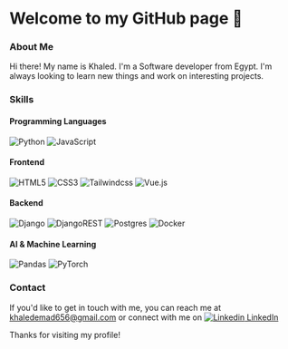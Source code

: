 # Welcome to my GitHub page 👋

### About Me

Hi there! My name is Khaled. I'm a Software developer from Egypt. I'm always looking to learn new things and work on interesting projects.

### Skills

#### Programming Languages
![Python](https://img.shields.io/badge/Python-FFD43B?style=for-the-badge&logo=python&logoColor=blue) ![JavaScript](https://img.shields.io/badge/javascript-%23323330.svg?style=for-the-badge&logo=javascript&logoColor=%23F7DF1E)

#### Frontend
![HTML5](https://img.shields.io/badge/html5-%23E34F26.svg?style=for-the-badge&logo=html5&logoColor=white) ![CSS3](https://img.shields.io/badge/css3-%231572B6.svg?style=for-the-badge&logo=css3&logoColor=white) ![Tailwindcss](https://img.shields.io/badge/tailwind-%23563D7C.svg?style=for-the-badge&logo=tailwindcss&logoColor=white) ![Vue.js](https://img.shields.io/badge/vuejs-%2335495e.svg?style=for-the-badge&logo=vuedotjs&logoColor=%234FC08D)

#### Backend
![Django](https://img.shields.io/badge/django-124151.svg?style=for-the-badge&logo=django&logoColor=white) ![DjangoREST](https://img.shields.io/badge/DJANGO-REST-ff1709?style=for-the-badge&logo=django&logoColor=white) ![Postgres](https://img.shields.io/badge/postgres-%23316192.svg?style=for-the-badge&logo=postgresql&logoColor=white) ![Docker](https://img.shields.io/badge/docker-%230db7ed.svg?style=for-the-badge&logo=docker&logoColor=white)

#### AI & Machine Learning
![Pandas](https://img.shields.io/badge/pandas-%23150458.svg?style=for-the-badge&logo=pandas&logoColor=white) ![PyTorch](https://img.shields.io/badge/PyTorch-%23EE4C2C.svg?style=for-the-badge&logo=PyTorch&logoColor=white) 

### Contact

If you'd like to get in touch with me, you can reach me at [khaledemad656@gmail.com](mailto:khaledemad656@gmail.com) or connect with me on [![Linkedin](https://i.stack.imgur.com/gVE0j.png) LinkedIn](https://www.linkedin.com/in/khaledemad/)
&nbsp;

Thanks for visiting my profile!
